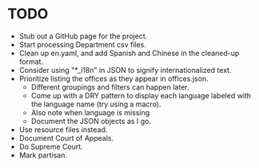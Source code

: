 TODO
====
* Stub out a GitHub page for the project.
* Start processing Department csv files.
* Clean up en.yaml, and add Spanish and Chinese in the cleaned-up format.
* Consider using "*_i18n" in JSON to signify internationalized text.
* Prioritize listing the offices as they appear in offices.json.
  - Different groupings and filters can happen later.
  - Come up with a DRY pattern to display each language labeled
    with the language name (try using a macro).
  - Also note when language is missing
  - Document the JSON objects as I go.
* Use resource files instead.
* Document Court of Appeals.
* Do Supreme Court.
* Mark partisan.
